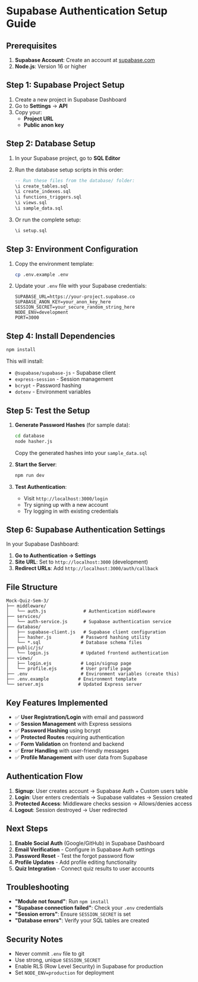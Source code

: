 # Supabase Authentication Setup Guide

## Prerequisites

1. **Supabase Account**: Create an account at [supabase.com](https://supabase.com)
2. **Node.js**: Version 16 or higher

## Step 1: Supabase Project Setup

1. Create a new project in Supabase Dashboard
2. Go to **Settings** → **API** 
3. Copy your:
   - **Project URL** 
   - **Public anon key**

## Step 2: Database Setup

1. In your Supabase project, go to **SQL Editor**
2. Run the database setup scripts in this order:
   ```sql
   -- Run these files from the database/ folder:
   \i create_tables.sql
   \i create_indexes.sql  
   \i functions_triggers.sql
   \i views.sql
   \i sample_data.sql
   ```

3. Or run the complete setup:
   ```sql
   \i setup.sql
   ```

## Step 3: Environment Configuration

1. Copy the environment template:
   ```bash
   cp .env.example .env
   ```

2. Update your `.env` file with your Supabase credentials:
   ```env
   SUPABASE_URL=https://your-project.supabase.co
   SUPABASE_ANON_KEY=your_anon_key_here
   SESSION_SECRET=your_secure_random_string_here
   NODE_ENV=development
   PORT=3000
   ```

## Step 4: Install Dependencies

```bash
npm install
```

This will install:
- `@supabase/supabase-js` - Supabase client
- `express-session` - Session management
- `bcrypt` - Password hashing
- `dotenv` - Environment variables

## Step 5: Test the Setup

1. **Generate Password Hashes** (for sample data):
   ```bash
   cd database
   node hasher.js
   ```
   Copy the generated hashes into your `sample_data.sql`

2. **Start the Server**:
   ```bash
   npm run dev
   ```

3. **Test Authentication**:
   - Visit `http://localhost:3000/login`
   - Try signing up with a new account
   - Try logging in with existing credentials

## Step 6: Supabase Authentication Settings

In your Supabase Dashboard:

1. **Go to Authentication → Settings**
2. **Site URL**: Set to `http://localhost:3000` (development)
3. **Redirect URLs**: Add `http://localhost:3000/auth/callback`

## File Structure

```
Mock-Quiz-Sem-3/
├── middleware/
│   └── auth.js              # Authentication middleware
├── services/
│   └── auth-service.js      # Supabase authentication service
├── database/
│   ├── supabase-client.js   # Supabase client configuration
│   ├── hasher.js           # Password hashing utility
│   └── *.sql               # Database schema files
├── public/js/
│   └── login.js            # Updated frontend authentication
├── views/
│   ├── login.ejs           # Login/signup page
│   └── profile.ejs         # User profile page
├── .env                    # Environment variables (create this)
├── .env.example           # Environment template
└── server.mjs             # Updated Express server
```

## Key Features Implemented

- ✅ **User Registration/Login** with email and password
- ✅ **Session Management** with Express sessions
- ✅ **Password Hashing** using bcrypt
- ✅ **Protected Routes** requiring authentication
- ✅ **Form Validation** on frontend and backend
- ✅ **Error Handling** with user-friendly messages
- ✅ **Profile Management** with user data from Supabase

## Authentication Flow

1. **Signup**: User creates account → Supabase Auth + Custom users table
2. **Login**: User enters credentials → Supabase validates → Session created
3. **Protected Access**: Middleware checks session → Allows/denies access
4. **Logout**: Session destroyed → User redirected

## Next Steps

1. **Enable Social Auth** (Google/GitHub) in Supabase Dashboard
2. **Email Verification** - Configure in Supabase Auth settings  
3. **Password Reset** - Test the forgot password flow
4. **Profile Updates** - Add profile editing functionality
5. **Quiz Integration** - Connect quiz results to user accounts

## Troubleshooting

- **"Module not found"**: Run `npm install`
- **"Supabase connection failed"**: Check your `.env` credentials
- **"Session errors"**: Ensure `SESSION_SECRET` is set
- **"Database errors"**: Verify your SQL tables are created

## Security Notes

- Never commit `.env` file to git
- Use strong, unique `SESSION_SECRET` 
- Enable RLS (Row Level Security) in Supabase for production
- Set `NODE_ENV=production` for deployment